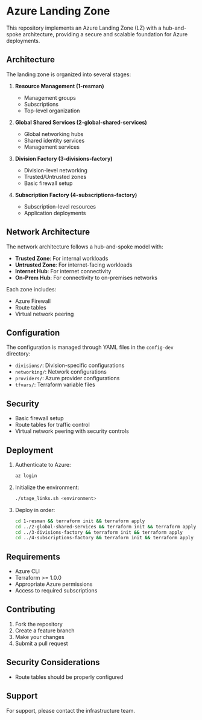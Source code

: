 # Azure Landing Zone

This repository implements an Azure Landing Zone (LZ) with a hub-and-spoke architecture, providing a secure and scalable foundation for Azure deployments.

## Architecture

The landing zone is organized into several stages:

1. **Resource Management (1-resman)**
   - Management groups
   - Subscriptions
   - Top-level organization

2. **Global Shared Services (2-global-shared-services)**
   - Global networking hubs
   - Shared identity services
   - Management services

3. **Division Factory (3-divisions-factory)**
   - Division-level networking
   - Trusted/Untrusted zones
   - Basic firewall setup

4. **Subscription Factory (4-subscriptions-factory)**
   - Subscription-level resources
   - Application deployments

## Network Architecture

The network architecture follows a hub-and-spoke model with:

- **Trusted Zone**: For internal workloads
- **Untrusted Zone**: For internet-facing workloads
- **Internet Hub**: For internet connectivity
- **On-Prem Hub**: For connectivity to on-premises networks

Each zone includes:
- Azure Firewall
- Route tables
- Virtual network peering

## Configuration

The configuration is managed through YAML files in the `config-dev` directory:

- `divisions/`: Division-specific configurations
- `networking/`: Network configurations
- `providers/`: Azure provider configurations
- `tfvars/`: Terraform variable files

## Security

- Basic firewall setup
- Route tables for traffic control
- Virtual network peering with security controls

## Deployment

1. Authenticate to Azure:
   ```bash
   az login
   ```

2. Initialize the environment:
   ```bash
   ./stage_links.sh <environment>
   ```

3. Deploy in order:
   ```bash
   cd 1-resman && terraform init && terraform apply
   cd ../2-global-shared-services && terraform init && terraform apply
   cd ../3-divisions-factory && terraform init && terraform apply
   cd ../4-subscriptions-factory && terraform init && terraform apply
   ```

## Requirements

- Azure CLI
- Terraform >= 1.0.0
- Appropriate Azure permissions
- Access to required subscriptions

## Contributing

1. Fork the repository
2. Create a feature branch
3. Make your changes
4. Submit a pull request

## Security Considerations

- Route tables should be properly configured

## Support

For support, please contact the infrastructure team. 